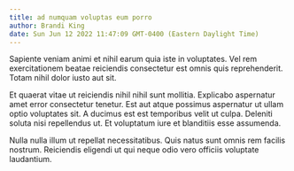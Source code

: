 ```yaml
---
title: ad numquam voluptas eum porro
author: Brandi King
date: Sun Jun 12 2022 11:47:09 GMT-0400 (Eastern Daylight Time)
---
```

Sapiente veniam animi et nihil earum quia iste in voluptates. Vel rem exercitationem beatae reiciendis consectetur est omnis quis reprehenderit. Totam nihil dolor iusto aut sit.

 Et quaerat vitae ut reiciendis nihil nihil sunt mollitia. Explicabo aspernatur amet error consectetur tenetur. Est aut atque possimus aspernatur ut ullam optio voluptates sit. A ducimus est est temporibus velit ut culpa. Deleniti soluta nisi repellendus ut. Et voluptatum iure et blanditiis esse assumenda.

 Nulla nulla illum ut repellat necessitatibus. Quis natus sunt omnis rem facilis nostrum. Reiciendis eligendi ut qui neque odio vero officiis voluptate laudantium.